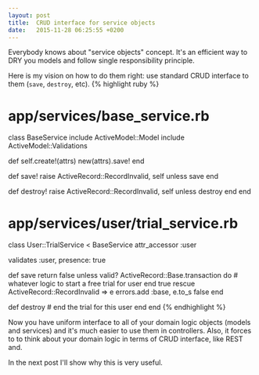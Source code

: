 ```yaml
---
layout: post
title:  CRUD interface for service objects
date:   2015-11-28 06:25:55 +0200
---
```

Everybody knows about "service objects" concept. It's an efficient way to DRY you models and follow single responsibility principle.

Here is my vision on how to do them right: use standard CRUD interface to them (`save`, `destroy`, etc).
{% highlight ruby %}
# app/services/base_service.rb
class BaseService
  include ActiveModel::Model
  include ActiveModel::Validations

  def self.create!(attrs)
    new(attrs).save!
  end

  def save!
    raise ActiveRecord::RecordInvalid, self unless save
  end

  def destroy!
    raise ActiveRecord::RecordInvalid, self unless destroy
  end
end

# app/services/user/trial_service.rb
class User::TrialService < BaseService
  attr_accessor :user

  validates :user, presence: true

  def save
    return false unless valid?
    ActiveRecord::Base.transaction do
      # whatever logic to start a free trial for user
    end
    true
  rescue ActiveRecord::RecordInvalid => e
    errors.add :base, e.to_s
    false
  end

  def destroy
    # end the trial for this user
  end
end
{% endhighlight %}

Now you have uniform interface to all of your domain logic objects (models and services) and it's much easier to use them in controllers. Also, it forces to to think about your domain logic in terms of CRUD interface, like REST and.

In the next post I'll show why this is very useful.
